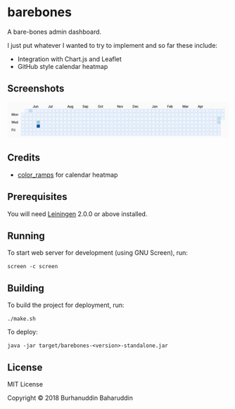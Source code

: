 # barebones

A bare-bones admin dashboard.

I just put whatever I wanted to try to implement and so far these include:

* Integration with Chart.js and Leaflet
* GitHub style calendar heatmap

## Screenshots

![alt text](https://raw.githubusercontent.com/burhanloey/barebones/master/screenshots/calendar_heatmap.png "GitHub style calendar heatmap")

## Credits

* [color_ramps](https://github.com/madams1/color_ramps) for calendar heatmap

## Prerequisites

You will need [Leiningen][] 2.0.0 or above installed.

[leiningen]: https://github.com/technomancy/leiningen

## Running

To start web server for development (using GNU Screen), run:

    screen -c screen
    
## Building

To build the project for deployment, run:

    ./make.sh

To deploy:

    java -jar target/barebones-<version>-standalone.jar

## License

MIT License

Copyright © 2018 Burhanuddin Baharuddin
